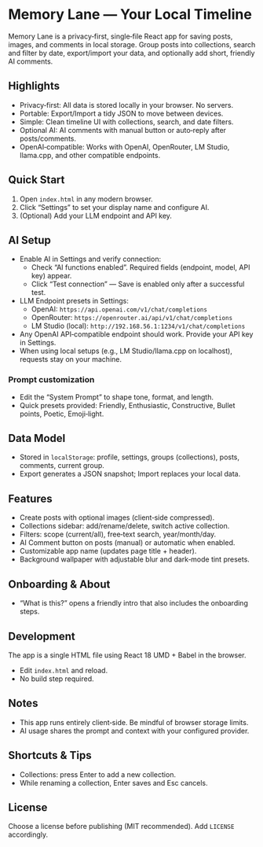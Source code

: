# Memory Lane — Your Local Timeline

Memory Lane is a privacy‑first, single‑file React app for saving posts, images, and comments in local storage. Group posts into collections, search and filter by date, export/import your data, and optionally add short, friendly AI comments.

## Highlights

- Privacy‑first: All data is stored locally in your browser. No servers.
- Portable: Export/Import a tidy JSON to move between devices.
- Simple: Clean timeline UI with collections, search, and date filters.
- Optional AI: AI comments with manual button or auto‑reply after posts/comments.
- OpenAI‑compatible: Works with OpenAI, OpenRouter, LM Studio, llama.cpp, and other compatible endpoints.

## Quick Start

1. Open `index.html` in any modern browser.
2. Click “Settings” to set your display name and configure AI.
3. (Optional) Add your LLM endpoint and API key.

## AI Setup

- Enable AI in Settings and verify connection:
  - Check “AI functions enabled”. Required fields (endpoint, model, API key) appear.
  - Click “Test connection” — Save is enabled only after a successful test.
- LLM Endpoint presets in Settings:
  - OpenAI: `https://api.openai.com/v1/chat/completions`
  - OpenRouter: `https://openrouter.ai/api/v1/chat/completions`
  - LM Studio (local): `http://192.168.56.1:1234/v1/chat/completions`
- Any OpenAI API‑compatible endpoint should work. Provide your API key in Settings.
- When using local setups (e.g., LM Studio/llama.cpp on localhost), requests stay on your machine.

### Prompt customization

- Edit the “System Prompt” to shape tone, format, and length.
- Quick presets provided: Friendly, Enthusiastic, Constructive, Bullet points, Poetic, Emoji‑light.

## Data Model

- Stored in `localStorage`: profile, settings, groups (collections), posts, comments, current group.
- Export generates a JSON snapshot; Import replaces your local data.

## Features

- Create posts with optional images (client‑side compressed).
- Collections sidebar: add/rename/delete, switch active collection.
- Filters: scope (current/all), free‑text search, year/month/day.
- AI Comment button on posts (manual) or automatic when enabled.
- Customizable app name (updates page title + header).
- Background wallpaper with adjustable blur and dark‑mode tint presets.

## Onboarding & About

- “What is this?” opens a friendly intro that also includes the onboarding steps.

## Development

The app is a single HTML file using React 18 UMD + Babel in the browser.

- Edit `index.html` and reload.
- No build step required.

## Notes

- This app runs entirely client‑side. Be mindful of browser storage limits.
- AI usage shares the prompt and context with your configured provider.

## Shortcuts & Tips

- Collections: press Enter to add a new collection.
- While renaming a collection, Enter saves and Esc cancels.

## License

Choose a license before publishing (MIT recommended). Add `LICENSE` accordingly.
